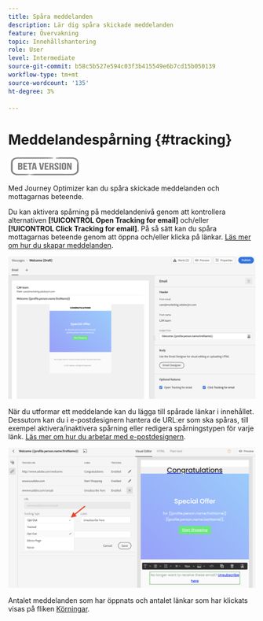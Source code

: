 ```yaml
---
title: Spåra meddelanden
description: Lär dig spåra skickade meddelanden
feature: Övervakning
topic: Innehållshantering
role: User
level: Intermediate
source-git-commit: b58c5b527e594c03f3b415549e6b7cd15b050139
workflow-type: tm+mt
source-wordcount: '135'
ht-degree: 3%

---
```


# Meddelandespårning {#tracking}

![](assets/do-not-localize/badge.png)

Med Journey Optimizer kan du spåra skickade meddelanden och mottagarnas beteende.

Du kan aktivera spårning på meddelandenivå genom att kontrollera alternativen **[!UICONTROL Open Tracking for email]** och/eller **[!UICONTROL Click Tracking for email]**. På så sätt kan du spåra mottagarnas beteende genom att öppna och/eller klicka på länkar. [Läs mer om hur du skapar meddelanden](create-message.md).

![](assets/message-tracking.png)

När du utformar ett meddelande kan du lägga till spårade länkar i innehållet. Dessutom kan du i e-postdesignern hantera de URL:er som ska spåras, till exempel aktivera/inaktivera spårning eller redigera spårningstypen för varje länk. [Läs mer om hur du arbetar med e-postdesignern](create-email-content.md).

![](assets/message-tracked-links.png)

Antalet meddelanden som har öppnats och antalet länkar som har klickats visas på fliken [Körningar](message-monitoring.md).
